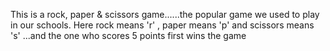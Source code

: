  This is a rock, paper & scissors game......the popular game we used to play in our schools.
 Here rock means 'r' , paper means 'p' and scissors means 's' ...and the one who scores 5 points first wins the game
